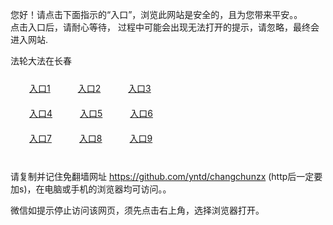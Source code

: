 您好！请点击下面指示的“入口”，浏览此网站是安全的，且为您带来平安。。 <br/>
点击入口后，请耐心等待， 过程中可能会出现无法打开的提示，请忽略，最终会进入网站. </br>

法轮大法在长春<br/>
<div style="padding:10px"><a style="margin:20px" target="_blank" href="https://d2ax3oe4b6asjy.cloudfront.net/2Qpsp?fkrkl" id="ccLink1" rel="nofollow">入口1</a> <a target="_blank" style="margin:20px" href="https://d3k62m2reoqahe.cloudfront.net/2Qpsp?yonfosh" id="ccLink2" rel="nofollow">入口2</a> <a style="margin:20px" target="_blank" href="https://d1mdseaml9htlc.cloudfront.net/2Qpsp?vsytuozi" id="ccLink3" rel="nofollow">入口3</a></div>

<div style="padding:10px" ><a style="margin:20px" target="_blank" href="https://d2ax3oe4b6asjy.cloudfront.net/2Qpsp?fkrkl" id="ccLink4" rel="nofollow">入口4</a> <a style="margin:20px" href="https://d3k62m2reoqahe.cloudfront.net/2Qpsp?yonfosh" target="_blank" id="ccLink5" rel="nofollow">入口5</a> <a style="margin:20px" href="https://d1mdseaml9htlc.cloudfront.net/2Qpsp?vsytuozi" target="_blank" id="ccLink6" rel="nofollow">入口6</a></div>

<div style="padding:10px"><a style="margin:20px" target="_blank" href="https://d2ax3oe4b6asjy.cloudfront.net/2Qpsp?fkrkl" id="ccLink7" rel="nofollow">入口7</a> <a style="margin:20px" href="https://d3k62m2reoqahe.cloudfront.net/2Qpsp?yonfosh" target="_blank" id="ccLink8" rel="nofollow">入口8</a> <a style="margin:20px" target="_blank" href="https://d1mdseaml9htlc.cloudfront.net/2Qpsp?vsytuozi" id="ccLink9" rel="nofollow">入口9</a></div>

<br/>



请复制并记住免翻墙网址 https://github.com/yntd/changchunzx (http后一定要加s)，在电脑或手机的浏览器均可访问。。<br/>

微信如提示停止访问该网页，须先点击右上角，选择浏览器打开。
